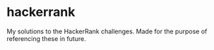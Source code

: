 # hackerrank
My solutions to the HackerRank challenges. Made for the purpose of referencing these in future.

